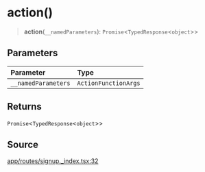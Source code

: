 # action()

> **action**(`__namedParameters`): `Promise`\<`TypedResponse`\<`object`\>\>

## Parameters

| Parameter | Type |
| :------ | :------ |
| `__namedParameters` | `ActionFunctionArgs` |

## Returns

`Promise`\<`TypedResponse`\<`object`\>\>

## Source

[app/routes/signup.\_index.tsx:32](https://github.com/scryptids/jobsapp/blob/eafe9ac1fb1c2b1b6747cc174450697cbf17d598/www/app/routes/signup._index.tsx#L32)
